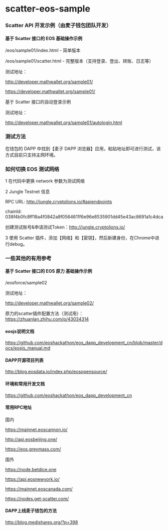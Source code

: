 # scatter-eos-sample

### Scatter API 开发示例（由麦子钱包团队开发）

#### 基于 Scatter 接口的 EOS 基础操作示例

/eos/sample01/index.html - 简单版本

/eos/sample01/scatter.html - 完整版本（支持登录、登出、转账、日志等）

测试地址：

http://developer.mathwallet.org/sample01/

https://developer.mathwallet.org/sample01/

基于 Scatter 接口的自动登录示例

测试地址：

http://developer.mathwallet.org/sample01/autologin.html


### 测试方法

在钱包的 DAPP 中找到【麦子 DAPP 浏览器】应用，粘贴地址即可进行测试，该方式目前只支持主网环境。


### 如何切换 EOS 测试网络

1 在代码中更换 network 参数为测试网络

2 Jungle Testnet 信息

RPC URL: http://jungle.cryptolions.io/#apiendpoints

chainId: 038f4b0fc8ff18a4f0842a8f0564611f6e96e8535901dd45e43ac8691a1c4dca

创建测试账号&申请测试Token：http://jungle.cryptolions.io/

3 使用 Scatter 插件，添加【网络】和【密钥】，然后新建身份，在Chrome中进行debug。


### 一些其他的有用参考

#### 基于 Scatter 接口的 EOS 原力 基础操作示例

/eosforce/sample02

测试地址：

http://developer.mathwallet.org/sample02/

原力的scatter插件配置方法（测试用）： https://zhuanlan.zhihu.com/p/43034314

#### eosjs说明文档

https://github.com/eoshackathon/eos_dapp_development_cn/blob/master/docs/eosjs_manual.md

#### DAPP开源项目列表

http://blog.eosdata.io/index.php/eosopensource/

#### 环境和常用开发文档

https://github.com/eoshackathon/eos_dapp_development_cn

#### 常用RPC地址

国内

https://mainnet.eoscannon.io/

http://api.eosbeijing.one/

https://eos.greymass.com/

国外

https://node.betdice.one

https://api.eosnewyork.io/

https://mainnet.eoscanada.com/

https://nodes.get-scatter.com/

#### DAPP上线麦子钱包的方法

http://blog.medishares.org/?p=398